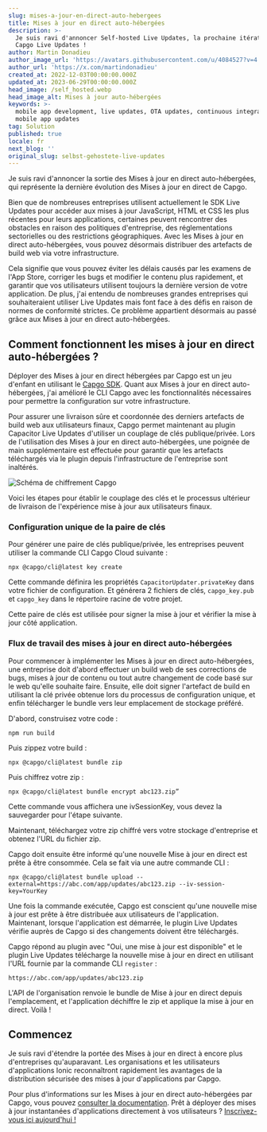 ```yaml
---
slug: mises-a-jour-en-direct-auto-hebergees
title: Mises à jour en direct auto-hébergées
description: >-
  Je suis ravi d'annoncer Self-hosted Live Updates, la prochaine itération de
  Capgo Live Updates !
author: Martin Donadieu
author_image_url: 'https://avatars.githubusercontent.com/u/4084527?v=4'
author_url: 'https://x.com/martindonadieu'
created_at: 2022-12-03T00:00:00.000Z
updated_at: 2023-06-29T00:00:00.000Z
head_image: /self_hosted.webp
head_image_alt: Mises à jour auto-hébergées
keywords: >-
  mobile app development, live updates, OTA updates, continuous integration,
  mobile app updates
tag: Solution
published: true
locale: fr
next_blog: ''
original_slug: selbst-gehostete-live-updates
---
```

Je suis ravi d'annoncer la sortie des Mises à jour en direct auto-hébergées, qui représente la dernière évolution des Mises à jour en direct de Capgo.

Bien que de nombreuses entreprises utilisent actuellement le SDK Live Updates pour accéder aux mises à jour JavaScript, HTML et CSS les plus récentes pour leurs applications, certaines peuvent rencontrer des obstacles en raison des politiques d'entreprise, des réglementations sectorielles ou des restrictions géographiques. Avec les Mises à jour en direct auto-hébergées, vous pouvez désormais distribuer des artefacts de build web via votre infrastructure.

Cela signifie que vous pouvez éviter les délais causés par les examens de l'App Store, corriger les bugs et modifier le contenu plus rapidement, et garantir que vos utilisateurs utilisent toujours la dernière version de votre application. De plus, j'ai entendu de nombreuses grandes entreprises qui souhaiteraient utiliser Live Updates mais font face à des défis en raison de normes de conformité strictes. Ce problème appartient désormais au passé grâce aux Mises à jour en direct auto-hébergées.

## Comment fonctionnent les mises à jour en direct auto-hébergées ?

Déployer des Mises à jour en direct hébergées par Capgo est un jeu d'enfant en utilisant le [Capgo SDK](https://github.com/Cap-go/capacitor-updater/). Quant aux Mises à jour en direct auto-hébergées, j'ai amélioré le CLI Capgo avec les fonctionnalités nécessaires pour permettre la configuration sur votre infrastructure.

Pour assurer une livraison sûre et coordonnée des derniers artefacts de build web aux utilisateurs finaux, Capgo permet maintenant au plugin Capacitor Live Updates d'utiliser un couplage de clés publique/privée. Lors de l'utilisation des Mises à jour en direct auto-hébergées, une poignée de main supplémentaire est effectuée pour garantir que les artefacts téléchargés via le plugin depuis l'infrastructure de l'entreprise sont inaltérés.

![Schéma de chiffrement Capgo](/encryption_flow.webp)

Voici les étapes pour établir le couplage des clés et le processus ultérieur de livraison de l'expérience mise à jour aux utilisateurs finaux.

### Configuration unique de la paire de clés

Pour générer une paire de clés publique/privée, les entreprises peuvent utiliser la commande CLI Capgo Cloud suivante :

```shell
npx @capgo/cli@latest key create
```

Cette commande définira les propriétés `CapacitorUpdater.privateKey` dans votre fichier de configuration.
Et générera 2 fichiers de clés, `capgo_key.pub` et `capgo_key` dans le répertoire racine de votre projet.

Cette paire de clés est utilisée pour signer la mise à jour et vérifier la mise à jour côté application.

### Flux de travail des mises à jour en direct auto-hébergées

Pour commencer à implémenter les Mises à jour en direct auto-hébergées, une entreprise doit d'abord effectuer un build web de ses corrections de bugs, mises à jour de contenu ou tout autre changement de code basé sur le web qu'elle souhaite faire. Ensuite, elle doit signer l'artefact de build en utilisant la clé privée obtenue lors du processus de configuration unique, et enfin télécharger le bundle vers leur emplacement de stockage préféré.

D'abord, construisez votre code :
```shell
npm run build
```

Puis zippez votre build :
```shell
npx @capgo/cli@latest bundle zip
```

Puis chiffrez votre zip :

```shell
npx @capgo/cli@latest bundle encrypt abc123.zip”
```

Cette commande vous affichera une ivSessionKey, vous devez la sauvegarder pour l'étape suivante.

Maintenant, téléchargez votre zip chiffré vers votre stockage d'entreprise et obtenez l'URL du fichier zip.

Capgo doit ensuite être informé qu'une nouvelle Mise à jour en direct est prête à être consommée. Cela se fait via une autre commande CLI :

```shell
npx @capgo/cli@latest bundle upload --external=https://abc.com/app/updates/abc123.zip --iv-session-key=YourKey
```

Une fois la commande exécutée, Capgo est conscient qu'une nouvelle mise à jour est prête à être distribuée aux utilisateurs de l'application. Maintenant, lorsque l'application est démarrée, le plugin Live Updates vérifie auprès de Capgo si des changements doivent être téléchargés.

Capgo répond au plugin avec "Oui, une mise à jour est disponible" et le plugin Live Updates télécharge la nouvelle mise à jour en direct en utilisant l'URL fournie par la commande CLI `register` :

```shell
https://abc.com/app/updates/abc123.zip
```

L'API de l'organisation renvoie le bundle de Mise à jour en direct depuis l'emplacement, et l'application déchiffre le zip et applique la mise à jour en direct. Voilà !

## Commencez

Je suis ravi d'étendre la portée des Mises à jour en direct à encore plus d'entreprises qu'auparavant. Les organisations et les utilisateurs d'applications Ionic reconnaîtront rapidement les avantages de la distribution sécurisée des mises à jour d'applications par Capgo.

Pour plus d'informations sur les Mises à jour en direct auto-hébergées par Capgo, vous pouvez [consulter la documentation](/docs/cli/commands/#upload-version). Prêt à déployer des mises à jour instantanées d'applications directement à vos utilisateurs ? [Inscrivez-vous ici aujourd'hui !](/register/)
